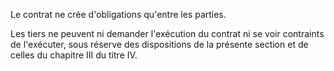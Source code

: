 Le contrat ne crée d'obligations qu'entre les parties.

Les tiers ne peuvent ni demander l'exécution du contrat ni se voir contraints de l'exécuter, sous réserve des dispositions de la présente section et de celles du chapitre III du titre IV.
